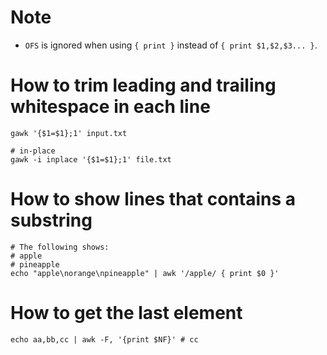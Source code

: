 # Note
* `OFS` is ignored when using `{ print }` instead of `{ print $1,$2,$3... }`.

# How to trim leading and trailing whitespace in each line
```shell
gawk '{$1=$1};1' input.txt

# in-place
gawk -i inplace '{$1=$1};1' file.txt
```

# How to show lines that contains a substring
```shell
# The following shows:
# apple
# pineapple
echo "apple\norange\npineapple" | awk '/apple/ { print $0 }'
```

# How to get the last element
```shell
echo aa,bb,cc | awk -F, '{print $NF}' # cc
```
